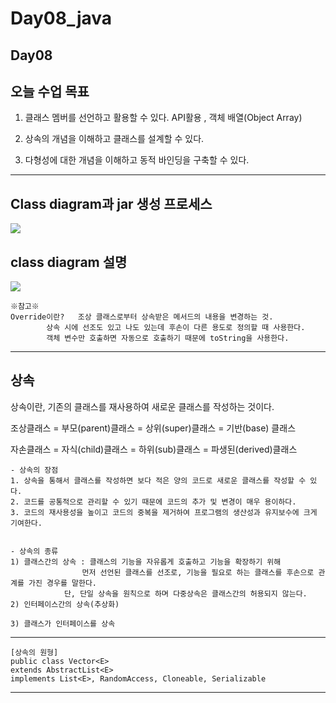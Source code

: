 # Day08_java

## Day08

## 오늘 수업 목표
1. 클래스 멤버를 선언하고 활용할 수 있다. API활용 , 객체 배열(Object Array)

2. 상속의 개념을 이해하고 클래스를 설계할 수 있다.

3. 다형성에 대한 개념을 이해하고 동적 바인딩을 구축할 수 있다.



----------------------------------------------------------------------


## Class diagram과  jar 생성 프로세스

<img src = "https://user-images.githubusercontent.com/56623911/127743806-87c07334-65c9-4108-a9df-f0eaa562841e.png">



## class diagram 설명 

<img src = "https://user-images.githubusercontent.com/56623911/127743818-d20ba6ca-95b0-4e9a-8d54-fd11edf3f750.png">


	
	※참고※
	Override이란?   조상 클래스로부터 상속받은 메서드의 내용을 변경하는 것. 
			상속 시에 선조도 있고 나도 있는데 후손이 다른 용도로 정의할 때 사용한다. 
			객체 변수만 호출하면 자동으로 호출하기 때문에 toString을 사용한다.

----------------------------------------------------------------------------------
<h2>상속</h2> 
상속이란, 기존의 클래스를 재사용하여 새로운 클래스를 작성하는 것이다.

조상클래스 = 부모(parent)클래스 = 상위(super)클래스 = 기반(base) 클래스

자손클래스 = 자식(child)클래스 = 하위(sub)클래스 = 파생된(derived)클래스


	- 상속의 장점  
	1. 상속을 통해서 클래스를 작성하면 보다 적은 양의 코드로 새로운 클래스를 작성할 수 있다.
	2. 코드를 공통적으로 관리할 수 있기 때문에 코드의 추가 및 변경이 매우 용이하다.
	3. 코드의 재사용성을 높이고 코드의 중복을 제거하여 프로그램의 생산성과 유지보수에 크게 기여한다. 


	- 상속의 종류 
	1) 클래스간의 상속 : 클래스의 기능을 자유롭게 호출하고 기능을 확장하기 위해 
		     	    먼저 선언된 클래스를 선조로, 기능을 필요로 하는 클래스를 후손으로 관계를 가진 경우를 말한다.
		   	    단, 단일 상속을 원칙으로 하며 다중상속은 클래스간의 허용되지 않는다.
	2) 인터페이스간의 상속(추상화)

	3) 클래스가 인터페이스를 상속






---------------------------------------------------------------------

	[상속의 원형]
	public class Vector<E>
	extends AbstractList<E>
	implements List<E>, RandomAccess, Cloneable, Serializable
	
---------------------------------------------------------------------

